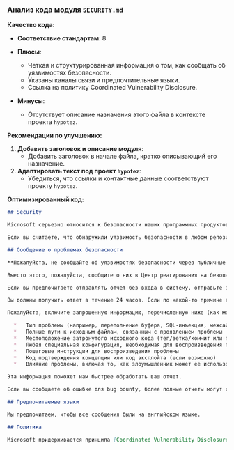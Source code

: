 ### **Анализ кода модуля `SECURITY.md`**

**Качество кода:**

*   **Соответствие стандартам**: 8

*   **Плюсы**:

    *   Четкая и структурированная информация о том, как сообщать об уязвимостях безопасности.
    *   Указаны каналы связи и предпочтительные языки.
    *   Ссылка на политику Coordinated Vulnerability Disclosure.

*   **Минусы**:

    *   Отсутствует описание назначения этого файла в контексте проекта `hypotez`.

**Рекомендации по улучшению:**

1.  **Добавить заголовок и описание модуля**:
    *   Добавить заголовок в начале файла, кратко описывающий его назначение.
2.  **Адаптировать текст под проект `hypotez`**:
    *   Убедиться, что ссылки и контактные данные соответствуют проекту `hypotez`.

**Оптимизированный код:**

```markdown
## Security

Microsoft серьезно относится к безопасности наших программных продуктов и сервисов, включая все репозитории исходного кода, управляемые через наши организации GitHub, такие как [Microsoft](https://github.com/Microsoft), [Azure](https://github.com/Azure), [DotNet](https://github.com/dotnet), [AspNet](https://github.com/aspnet) и [Xamarin](https://github.com/xamarin).

Если вы считаете, что обнаружили уязвимость безопасности в любом репозитории, принадлежащем Microsoft, которая соответствует [определению уязвимости безопасности Microsoft](https://aka.ms/security.md/definition), пожалуйста, сообщите нам об этом, как описано ниже.

## Сообщение о проблемах безопасности

**Пожалуйста, не сообщайте об уязвимостях безопасности через публичные проблемы GitHub.**

Вместо этого, пожалуйста, сообщите о них в Центр реагирования на безопасность Microsoft (MSRC) по адресу [https://msrc.microsoft.com/create-report](https://aka.ms/security.md/msrc/create-report).

Если вы предпочитаете отправлять отчет без входа в систему, отправьте электронное письмо по адресу [secure@microsoft.com](mailto:secure@microsoft.com). Если возможно, зашифруйте ваше сообщение с помощью нашего ключа PGP; пожалуйста, скачайте его со страницы [Microsoft Security Response Center PGP Key](https://aka.ms/security.md/msrc/pgp).

Вы должны получить ответ в течение 24 часов. Если по какой-то причине вы этого не сделали, пожалуйста, свяжитесь с нами по электронной почте, чтобы убедиться, что мы получили ваше исходное сообщение. Дополнительную информацию можно найти на [microsoft.com/msrc](https://www.microsoft.com/msrc).

Пожалуйста, включите запрошенную информацию, перечисленную ниже (как можно больше), чтобы помочь нам лучше понять природу и масштаб возможной проблемы:

  *   Тип проблемы (например, переполнение буфера, SQL-инъекция, межсайтовый скриптинг и т.д.)
  *   Полные пути к исходным файлам, связанным с проявлением проблемы
  *   Местоположение затронутого исходного кода (тег/ветка/коммит или прямой URL)
  *   Любая специальная конфигурация, необходимая для воспроизведения проблемы
  *   Пошаговые инструкции для воспроизведения проблемы
  *   Код подтверждения концепции или код эксплойта (если возможно)
  *   Влияние проблемы, включая то, как злоумышленник может ее использовать

Эта информация поможет нам быстрее обработать ваш отчет.

Если вы сообщаете об ошибке для bug bounty, более полные отчеты могут способствовать более высокому вознаграждению. Пожалуйста, посетите нашу страницу [Программа Microsoft Bug Bounty](https://aka.ms/security.md/msrc/bounty) для получения более подробной информации о наших активных программах.

## Предпочитаемые языки

Мы предпочитаем, чтобы все сообщения были на английском языке.

## Политика

Microsoft придерживается принципа [Coordinated Vulnerability Disclosure](https://aka.ms/security.md/cvd).
```